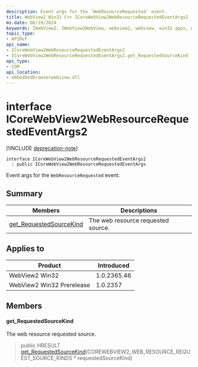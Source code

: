 ```yaml
---
description: Event args for the `WebResourceRequested` event.
title: WebView2 Win32 C++ ICoreWebView2WebResourceRequestedEventArgs2
ms.date: 06/19/2024
keywords: IWebView2, IWebView2WebView, webview2, webview, win32 apps, win32, edge, ICoreWebView2, ICoreWebView2Controller, browser control, edge html, ICoreWebView2WebResourceRequestedEventArgs2
topic_type: 
- APIRef
api_name:
- ICoreWebView2WebResourceRequestedEventArgs2
- ICoreWebView2WebResourceRequestedEventArgs2.get_RequestedSourceKind
api_type:
- COM
api_location:
- embeddedbrowserwebview.dll
---
```


# interface ICoreWebView2WebResourceRequestedEventArgs2

[!INCLUDE [deprecation-note](../includes/deprecation-note.md)]

```
interface ICoreWebView2WebResourceRequestedEventArgs2
  : public ICoreWebView2WebResourceRequestedEventArgs
```

Event args for the `WebResourceRequested` event.

## Summary

 Members                        | Descriptions
--------------------------------|---------------------------------------------
[get_RequestedSourceKind](#get_requestedsourcekind) | The web resource requested source.

## Applies to

Product                         | Introduced
--------------------------------|---------------------------------------------
WebView2 Win32            |    1.0.2365.46
WebView2 Win32 Prerelease |    1.0.2357

## Members

#### get_RequestedSourceKind

The web resource requested source.

> public HRESULT [get_RequestedSourceKind](#get_requestedsourcekind)(COREWEBVIEW2_WEB_RESOURCE_REQUEST_SOURCE_KINDS * requestedSourceKind)

